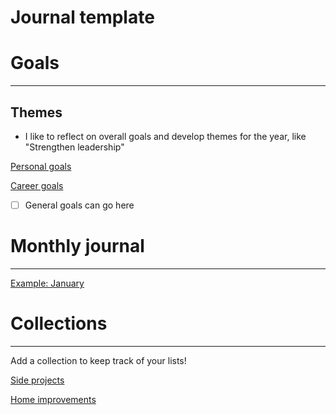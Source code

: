# Journal template

# Goals

---

## Themes

- I like to reflect on overall goals and develop themes for the year, like "Strengthen leadership"

[Personal goals](Journal%20template%2042a2634bf6184bdfa4134b8c68b8f25a/Personal%20goals%20497c8d539afa45b880ea2ef4ee20beca.md)

[Career goals](Journal%20template%2042a2634bf6184bdfa4134b8c68b8f25a/Career%20goals%20fa7ee4388cd94d7893de0684e0c86c64.md)

- [ ]  General goals can go here

# Monthly journal

---

[Example: January](Journal%20template%2042a2634bf6184bdfa4134b8c68b8f25a/Example%20January%203a00282841164be18fd631f47dbe80d9.md)

# Collections

---

Add a collection to keep track of your lists!

[Side projects](Journal%20template%2042a2634bf6184bdfa4134b8c68b8f25a/Side%20projects%2071a08a3894c44bafa4983647d6e15b6c.md)

[Home improvements](Journal%20template%2042a2634bf6184bdfa4134b8c68b8f25a/Home%20improvements%2019fc536e4ed9462292ddda416c08a4bd.md)